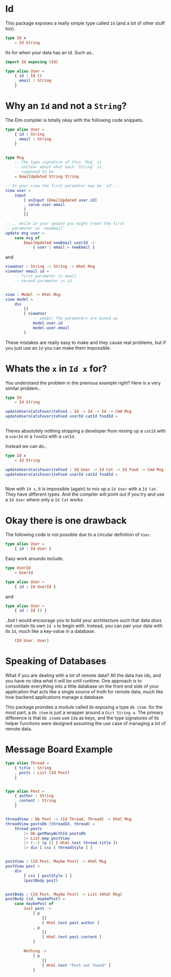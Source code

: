 # Id

This package exposes a really simple type called `Id` (and a lot of other stuff too).

```elm
type Id x
    = Id String
```

Its for when your data has an id. Such as..

```elm
import Id exposing (Id)

type alias User =
    { id : Id ()
    , email : String
    }
```

# Why an `Id` and not a `String`?

The Elm compiler is totally okay with the following code snippets..

```elm
type alias User =
    { id : String
    , email : String
    }


type Msg
    -- The type signature of this `Msg` is
    -- unclear about what each `String` is
    -- supposed to be
    = EmailUpdated String String

-- In your view the first parameter may be `id`..
view user =
    input
        [ onInput (EmailUpdated user.id)
        , value user.email
        ]
        []

-- .. while in your update you might treat the first
-- parameter as 'newEmail'
update msg user =
    case msg of
        EmailUpdated newEmail userId ->
            { user | email = newEmail }
```

and

```elm
viewUser : String -> String -> Html Msg
viewUser email id =
    -- first parameter is email
    -- second parameter is id


view : Model -> Html Msg
view model =
    div
        []
        [ viewUser
            -- woops! The parameters are mixed up
            model.user.id
            model.user.email
        ]
```

These mistakes are really easy to make and they cause real problems, but if you just use an `Id` you can make them impossible.

# Whats the `x` in `Id x` for?

You understand the problem in the previous example right? Here is a very similar problem..

```elm
type Id
    = Id String

updateUsersCatsFavoriteFood : Id -> Id -> Id -> Cmd Msg
updateUsersCatsFavoriteFood userId catId foodId =
    -- ..
```

Theres absolutely nothing stopping a developer from mixing up a `catId` with a `userId` or a `foodId` with a `catId`.

Instead we can do..

```elm
type Id x
    = Id String

updateUsersCatsFavoriteFood : Id User -> Id Cat -> Id Food -> Cmd Msg
updateUsersCatsFavoriteFood userId catId foodId =
    -- ..
```

Now with `Id x`, it is impossible (again) to mix up a `Id User` with a `Id Cat`. They have different types. And the compiler will point out if you try and use a `Id User` where only a `Id Cat` works.

# Okay there is one drawback

The following code is not possible due to a circular definition of `User`.

```elm
type alias User =
    { id : Id User }
```

Easy work arounds include..

```elm
type UserId
    = UserId

type alias User =
    { id : Id UserId }
```

and

```elm
type alias User =
    { id : Id () }
```

..but I would encourage you to build your architecture such that data _does not_ contain its own `Id x` to begin with. Instead, you can pair your data with its `Id`, much like a key-value in a database.

```elm
    (Id User, User)
```

# Speaking of Databases

What if you are dealing with a lot of remote data? All the data has ids, and you have no idea what it will be until runtime. One approach is to consolidate everything into a little database on the front end side of your application that acts like a single source of truth for remote data, much like how backend applications manage a database.

This package provides a module called `Db` exposing a type `Db item`. for the most part, a `Db item` is just a wrapper around a `Dict String a`. The primary difference is that `Db item`s use `Id`s as keys, and the type signatures of its helper functions were designed assuming the use case of managing a lot of remote data.

# Message Board Example

```elm
type alias Thread =
    { title : String
    , posts : List (Id Post)
    }


type alias Post =
    { author : String
    , content : String
    }


threadView : Db Post -> (Id Thread, Thread) -> Html Msg
threadView postsDb (threadId, thread) =
    thread.posts
        |> Db.getManyWithId postsDb
        |> List.map postView
        |> (::) (p [] [ Html.text thread.title ])
        |> div [ css [ threadStyle ] ]


postView : (Id Post, Maybe Post) -> Html Msg
postView post =
    div
        [ css [ postStyle ] ]
        (postBody post)


postBody : (Id Post, Maybe Post) -> List (Html Msg)
postBody (id, maybePost) =
    case maybePost of
        Just post ->
            [ p
                []
                [ Html.text post.author ]
            , p
                []
                [ Html.text post.content ]
            ]

        Nothing ->
            [ p
                []
                [ Html.text "Post not found" ]
            ]
```
